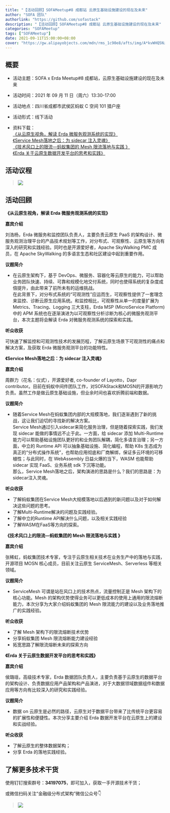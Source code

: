 ```yaml
---
title: "【活动回顾】SOFAMeetup#8 成都站 云原生基础设施建设的现在及未来"
author: "SOFA 团队"
authorlink: "https://github.com/sofastack"
description: "【活动回顾】SOFAMeetup#8 成都站 云原生基础设施建设的现在及未来"
categories: "SOFAMeetup"
tags: ["SOFAMeetup"]
date: 2021-09-11T15:00:00+08:00
cover: "https://gw.alipayobjects.com/mdn/rms_1c90e8/afts/img/A*kvWHQ5NzzsUAAAAAAAAAAAAAARQnAQ"
---
```


## 概要

- 活动主题：SOFA x Erda Meetup#8 成都站，云原生基础设施建设的现在及未来

- 活动时间：2021 年 09 月 11 日（周六）13:30-17:00

- 活动地点：四川省成都市武侯区蚂蚁 C 空间 101 猎户座

- 活动形式：线下活动

- 资料下载：<br/>
[《从云原生视角，解读 Erda 微服务观测系统的实现》](https://gw.alipayobjects.com/os/bmw-prod/75201cac-3aff-499b-8715-8809c00ae977.pdf)<br/>
[《Service Mesh落地之后：为 sidecar 注入灵魂》](https://gw.alipayobjects.com/os/bmw-prod/ce6c26b1-c98e-4d9f-b9ef-21ad42e012c7.pdf)<br/>
[《技术风口上的限流—蚂蚁集团的 Mesh 限流落地与实践 》](https://gw.alipayobjects.com/os/bmw-prod/82be6ceb-89e0-4d4e-9cc9-42128fc2491f.pdf)<br/>
[《Erda 关于云原生数据开发平台的思考和实践》](https://gw.alipayobjects.com/os/bmw-prod/26189392-95ec-403c-9187-b8af6a22ee95.pdf)

## 活动议程

>![](https://gw.alipayobjects.com/mdn/rms_1c90e8/afts/img/A*OEPXQoXiFB0AAAAAAAAAAAAAARQnAQ)

## 活动回顾 

**《从云原生视角，解读 Erda 微服务观测系统的实现》**

**嘉宾介绍**

刘浩杨，Erda 微服务和监控团队负责人，主要负责云原生 PaaS 的架构设计、微服务观测治理平台的产品技术规划等工作，对分布式、可观察性、云原生等方向有深入的研究和实践经验。同时也是开源爱好者，Apache SkyWalking PMC 成员，在 Apache SkyWalking 的多语言生态和社区建设中起到重要作用。 

**议题简介**

- 在云原生架构下，基于 DevOps、微服务、容器化等云原生的能力，可以帮助业务团队快速、持续、可靠和规模化地交付系统，同时也使得系统的复杂度成倍提升，由此带来了前所未有的运维挑战。<br/>
在此背景下，对分布式系统的“可观测性”应运而生，可观察性提供了一套理念来监控、诊断云原生应用系统。和监控相比，可观察性从单一的度量扩展为 Metrics、Tracing、Logging 三大支柱，Erda MSP (MicroService Platform) 中的 APM 系统也在逐渐演进为以可观察性分析诊断为核心的微服务观测平台，本次主题将会解读 Erda 对微服务观测系统的探索和实践。

**听众收获**

可快速了解监控和可观测性技术的发展历程，了解云原生场景下可观测性的痛点和解决方案，及获取 Erda 微服务观测平台的功能特性。

**《Service Mesh落地之后：为 sidecar 注入灵魂》**

**嘉宾介绍**

周群力（花名：仪式），开源爱好者, co-founder of Layotto，Dapr contributor。目前在蚂蚁中间件团队工作，对SOFAStack和MOSN的开源影响力负责。虽然工作是做云原生基础设施，但业余时间也喜欢折腾前端和数据。

**议题简介**

- 随着Service Mesh在蚂蚁集团内部的大规模落地，我们逐渐遇到了新的挑战，这让我们迫切的寻找新的解决方案。<br/>
Service Mesh通过引入sidecar来简化服务治理，但是随着探索实践，我们发现 sidecar 能做的事情远不止于此。一方面，给 sidecar 添加 Multi-Runtime 能力可以帮助基础设施团队更好的和业务团队解耦，简化多语言治理；另一方面，中立的 Runtime API 可以抽象基础设施、简化编程，帮助 K8s 生态成为真正的“分布式操作系统”，也帮助应用彻底和厂商解绑，保证多云环境的可移植性；与此同时，在 WebAssembly 日益火爆的当下，WASM 也能帮助 sidecar 实现 FaaS、业务系统 sdk 下沉等功能。<br/>
那么，Service Mesh落地之后，架构演进的思路是什么？我们的思路是：为sidecar注入灵魂。

**听众收获**

- 了解蚂蚁集团在Service Mesh大规模落地以后遇到的新问题以及对于如何解决这些问题的思考。
- 了解Multi-Runtime解决的问题及实践经验。
- 了解中立的Runtime API解决什么问题，以及相关实践经验
- 了解WASM在FaaS等方向的探索。

**《技术风口上的限流—蚂蚁集团的 Mesh 限流落地与实践 》**

**嘉宾介绍**

张稀虹，蚂蚁集团技术专家，专注于云原生相关技术在业务生产中的落地与实践，开源项目 MOSN 核心成员，目前关注云原生 ServiceMesh、Serverless 等相关领域。

**议题简介**

- ServiceMesh 可谓是站在风口上的技术热点，流量控制正是 Mesh 架构下的核心功能。Mesh 的架构优势使得业务可以更低成本的使用上通用的限流熔断能力，本次分享为大家介绍蚂蚁集团的 Mesh 限流能力的建设以及业务落地推广的实践经验。

**听众收获**

- 了解 Mesh 架构下的限流熔断技术优势
- 分享蚂蚁集团 Mesh 限流熔断能力建设经验
- 拓宽思路了解限流熔断未来的探索方向

**《Erda 关于云原生数据开发平台的思考和实践》**

**嘉宾介绍**

侯璐瑶，高级技术专家，Erda 数据团队负责人，主要负责基于云原生的数据平台的架构设计、负责数据应用产品架构和产品演进，对于大数据领域数据组件和数据应用等方向有比较深入的研究和实践经验。

**议题简介**

- 数据 on 云原生是必然的路径，云原生对于数据平台带来了比传统平台更容易的扩展性和便捷性。本次分享主要介绍 Erda 数据开发平台在云原生上的建设和实战经验。

**听众收获**

- 了解云原生的整体数据架构；
- 分享 Erda 的落地实践经验。

## 了解更多技术干货

使用钉钉搜索群号：**34197075**，即可加入，获取一手开源技术干货；

或微信扫码关注“金融级分布式架构”微信公众号👇

>![](https://gw.alipayobjects.com/mdn/sofastack/afts/img/A*5aK0RYuH9vgAAAAAAAAAAAAAARQnAQ)

